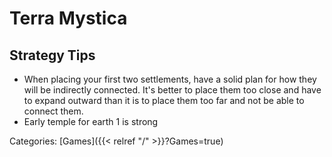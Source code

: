 # Terra Mystica

## Strategy Tips

 - When placing your first two settlements, have a solid plan for how they will
   be indirectly connected.
   It's better to place them too close and have to expand outward than it is to
   place them too far and not be able to connect them.
 - Early temple for earth 1 is strong

Categories:
[Games]({{< relref "/" >}}?Games=true)